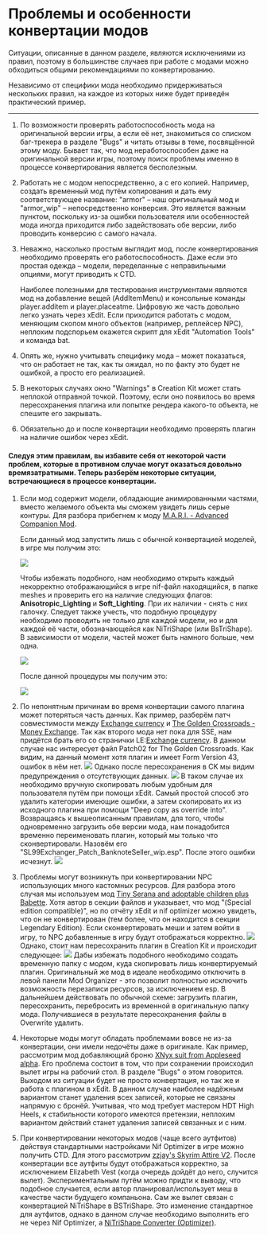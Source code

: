 # Проблемы и особенности конвертации модов

Ситуации, описанные в данном разделе, являются исключениями из правил, поэтому в большинстве случаев при работе с модами можно обходиться общими рекомендациями по конвертированию.

Независимо от специфики мода необходимо придерживаться нескольких правил, на каждое из которых ниже будет приведён практический пример.

------

1) По возможности проверять работоспособность мода на оригинальной версии игры, а если её нет, знакомиться со списком баг-трекера в разделе "Bugs" и читать отзывы в теме, посвящённой этому моду. Бывает так, что мод неработоспособен даже на оригинальной версии игры, поэтому поиск проблемы именно в процессе конвертирования является бесполезным.

2) Работать не с модом непосредственно, а с его копией. Например, создать временный мод путём копирования и дать ему соответствующее название: "armor" – наш оригинальный мод и "armor_wip" – непосредственно конверсия. Это является важным пунктом, поскольку из-за ошибки пользователя или особенностей мода иногда приходится либо задействовать обе версии, либо проводить конверсию с самого начала.

3) Неважно, насколько простым выглядит мод, после конвертирования необходимо проверять его работоспособность. Даже если это простая одежда – модели, переделанные с неправильными опциями, могут приводить к CTD.

    Наиболее полезными для тестирования инструментами являются мод на добавление вещей (AddItemMenu) и консольные команды player.additem и player.placeatme. Цифровую же часть довольно легко узнать через xEdit. Если приходится работать с модом, меняющим скопом много объектов (например, реплейсер NPC), неплохим подспорьем окажется скрипт для xEdit "Automation Tools" и команда bat.

4) Опять же, нужно учитывать специфику мода – может показаться, что он работает не так, как ты ожидал, но по факту это будет не ошибкой, а просто его реализацией.

5) В некоторых случаях окно "Warnings" в Creation Kit может стать неплохой отправной точкой. Поэтому, если оно появилось во время пересохранения плагина или попытке рендера какого-то объекта, не спешите его закрывать.

6) Обязательно до и после конвертации необходимо проверять плагин на наличие ошибок через xEdit.

#### Следуя этим правилам, вы избавите себя от некоторой части проблем, которые в противном случае могут оказаться довольно времязатратными. Теперь разберём некоторые ситуации, встречающиеся в процессе конвертации.

1) Если мод содержит модели, обладающие анимированными частями, вместо желаемого объекта мы сможем увидеть лишь серые контуры. Для разбора прибегнем к моду [M.A.R.I. - Advanced Companion Mod](https://www.nexusmods.com/skyrim/mods/91686).

    Если данный мод запустить лишь с обычной конвертацией моделей, в игре мы получим это:

    ![](../00_Resources/00_Conversion/008.png)

    Чтобы избежать подобного, нам необходимо открыть каждый некорректно отображающийся в игре nif-файл находящийся, в папке meshes и проверить его на наличие следующих флагов: **Anisotropic_Lighting** и **Soft_Lighting**. При их наличии - снять с них галочку. Следует также учесть, что подобную процедуру необходимо проводить не только для каждой модели, но и для каждой её части, обозначающейся как NiTriShape (или BsTriShape). В зависимости от модели, частей может быть намного больше, чем одна.

    ![](../00_Resources/00_Conversion/009.png)

    После данной процедуры мы получим это:

    ![](../00_Resources/00_Conversion/010.png)

2. По непонятным причинам во время конвертации самого плагина может потеряться часть данных. Как пример, разберём патч совместимости между [Exchange currency](https://www.nexusmods.com/skyrimspecialedition/mods/491) и [The Golden Crossroads - Money Exchange](https://www.nexusmods.com/skyrim/mods/54670/). Так как второго мода нет пока для SSE, нам придётся брать его со странички LE:[Exchange currency](https://www.nexusmods.com/skyrim/mods/67504). В данном случае нас интересует файл Patch02 for The Golden Crossroads.
Как видим, на данный момент хотя плагин и имеет Form Version 43, ошибок в нём нет.
![](../00_Resources/00_Conversion/011.png)
Однако после пересохранения в CK мы видим предупреждения о отсутствующих данных.
![](../00_Resources/00_Conversion/012.png)
В таком случае их необходимо вручную скопировать любым удобным для пользователя путём при помощи xEdit. Самый простой способ это удалить категории имеющие ошибки, а затем скопировать их из исходного плагина при помощи "Deep copy as override into". Возвращаясь к вышеописанным правилам, для того, чтобы одновременно загрузить обе версии мода, нам понадобится временно переименовать плагин, который мы только что сконвертировали. Назовём его "SL99Exchanger_Patch_BanknoteSeller_wip.esp". После этого ошибки исчезнут.
![](../00_Resources/00_Conversion/013.png)

3. Проблемы могут возникнуть при конвертировании NPC использующих много кастомных ресурсов. Для разбора этого случая мы используем мод 
[Tiny Serana and adoptable children plus Babette](https://www.nexusmods.com/skyrim/mods/65155). Хотя автор в секции файлов и указывает, что мод "(Special edition compatible)", но по отчёту xEdit и nif optimizer можно увидеть, что он не конвертирован (тем более, что он находится в секции Legendary Edition). Если сконвертировать меши и затем войти в игру, то NPC добавленные в игру будут отображаться корректно.
![](../00_Resources/00_Conversion/014.png)
Однако, стоит нам пересохранить плагин в Creation Kit и происходит следующее:
![](../00_Resources/00_Conversion/015.png)
Дабы избежать подобного необходимо создать временную папку с модом, куда скопировать лишь конвертируемый плагин. Оригинальный же мод в идеале необходимо отключить в левой панели Mod Organizer - это позволит полностью исключить возможность перезаписи ресурсов, за исключением esp. В дальнейшем действовать по обычной схеме: загрузить плагин, пересохранить, перебросить из временной в оригинальную папку мода. Получившиеся в результате пересохранения файлы в Overwrite удалить.

4. Некоторые моды могут обладать проблемами вовсе не из-за конвертации, они имели недочёты даже в оригинале. Как пример, рассмотрим мод добавляющий броню [ХNyx suit from Appleseed alpha](https://www.nexusmods.com/skyrim/mods/77184/). Его проблема состоит в том, что при сохранении происходил вылет игры на рабочий стол. В разделе "Bugs" о этом говорится. Выходом из ситуации будет не просто конвертация, но так же и работа с плагином в xEdit. В данном случае наиболее надёжным вариантом станет удаления всех записей, которые не связаны напрямую с бронёй. Учитывая, что мод требует мастером HDT High Heels, к стабильности которого имеются претензии, неплохим вариантом действий станет удаления записей связанных и с ним.

5. При конвертировании некоторых модов (чаще всего аутфитов) действуя стандартными настройками Nif Optimizer в игре можно получить CTD. Для этого рассмотрим [zzjay's Skyrim Attire V2](https://www.dropbox.com/s/1asj3tby6gt6764/Skyrim%20Attire.7z?dl=0). После конвертации все аутфиты будут отображаться корректно, за исключением Elizabeth Vest (когда очередь дойдёт до него, случится вылет). Экспериментальным путём можно придти к выводу, что подобное случается, если автор планировал/использует меш в качестве части будущего компаньона. Сам же вылет связан с конвертацией NiTriShape в BSTriShape. Это изменение стандартное для аутфитов, однако в данном случае необходимо выполнить его не через Nif Optimizer, а [NiTriShape Converter (Optimizer)](https://www.nexusmods.com/skyrimspecialedition/mods/19911).
